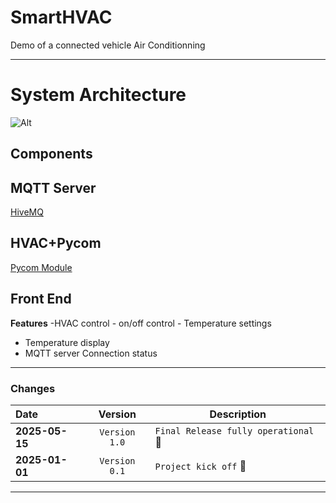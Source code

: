 # SmartHVAC
Demo of a connected vehicle Air Conditionning

---
# System Architecture

![Alt](Smarthvac)

## Components

## MQTT Server
[HiveMQ](https://www.hivemq.com/)

## HVAC+Pycom
[Pycom Module](https://docs.pycom.io/datasheets/development/wipy3/)

## Front End

**Features**
-HVAC control
	- on/off control
	- Temperature settings
- Temperature display
- MQTT server Connection status

---

### **Changes**
| Date | Version | Description |
|:------------|:----------------:|--------------------------------------|
| **2025-05-15** | `Version 1.0` | `Final Release fully operational` :tada: |
| **2025-01-01** | `Version 0.1` | `Project kick off` :rocket: |


---
